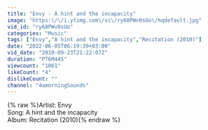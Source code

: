 ```yaml
---
title: "Envy - A hint and the incapacity"
image: "https:\/\/i.ytimg.com\/vi\/ry68PWv0sUo\/hqdefault.jpg"
vid_id: "ry68PWv0sUo"
categories: "Music"
tags: ["Envy","A hint and the incapacity","Recitation (2010)"]
date: "2022-06-05T06:19:39+03:00"
vid_date: "2010-09-23T21:22:07Z"
duration: "PT6M44S"
viewcount: "1061"
likeCount: "4"
dislikeCount: ""
channel: "4amorningSounds"
---
```

{% raw %}Artist: Envy <br />Song: A hint and the incapacity<br />Album: Recitation  (2010){% endraw %}
